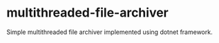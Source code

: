 # multithreaded-file-archiver
Simple multithreaded file archiver implemented using dotnet framework.
